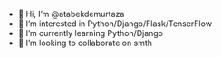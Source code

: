 - 👋 Hi, I’m @atabekdemurtaza
- 👀 I’m interested in Python/Django/Flask/TenserFlow 
- 🌱 I’m currently learning Python/Django
- 💞️ I’m looking to collaborate on smth


<!---
atabekdemurtaza/atabekdemurtaza is a ✨ special ✨ repository because its `README.md` (this file) appears on your GitHub profile.
You can click the Preview link to take a look at your changes.
--->
